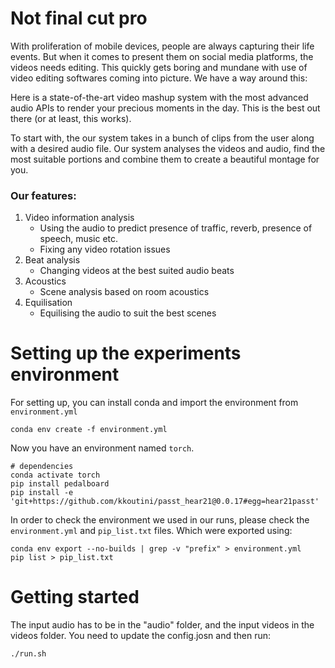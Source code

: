 # Not final cut pro

With proliferation of mobile devices, people are always capturing their life events. But when it comes to present them on social media platforms, the videos needs editing. This quickly gets boring and mundane with use of video editing softwares coming into picture. We have a way around this: 

Here is a state-of-the-art video mashup system with the most advanced audio APIs to render your precious moments in the day. This is the best out there (or at least, this works).

To start with, the our system takes in a bunch of clips from the user along with a desired audio file. Our system analyses the videos and audio, find the most suitable portions and combine them to create a beautiful montage for you. 

### Our features:
1. Video information analysis 
    - Using the audio to predict presence of traffic, reverb, presence of speech, music etc.
    - Fixing any video rotation issues
2. Beat analysis
    - Changing videos at the best suited audio beats
3. Acoustics
    - Scene analysis based on room acoustics
4. Equilisation
    - Equilising the audio to suit the best scenes


# Setting up the experiments environment

For setting up, you can install conda and import the environment from `environment.yml`
```shell
conda env create -f environment.yml
```
Now you have an environment named `torch`. 
```shell
# dependencies
conda activate torch
pip install pedalboard
pip install -e 'git+https://github.com/kkoutini/passt_hear21@0.0.17#egg=hear21passt' 
```

In order to check the environment we used in our runs, please check the `environment.yml` and `pip_list.txt` files.
 Which were exported using:
```shell
conda env export --no-builds | grep -v "prefix" > environment.yml
pip list > pip_list.txt
```

# Getting started 
The input audio has to be in the "audio" folder, and the input videos in the videos folder. You need to update the config.josn and then run:
```shell
./run.sh
```
